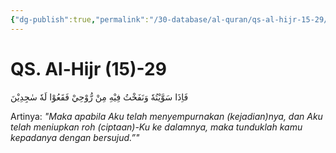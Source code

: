 ```yaml
---
{"dg-publish":true,"permalink":"/30-database/al-quran/qs-al-hijr-15-29/"}
---
```



# QS. Al-Hijr (15)-29
فَاِذَا سَوَّيْتُهٗ وَنَفَخْتُ فِيْهِ مِنْ رُّوْحِيْ فَقَعُوْا لَهٗ سٰجِدِيْنَ 

Artinya: *"Maka apabila Aku telah menyempurnakan (kejadian)nya, dan Aku telah meniupkan roh (ciptaan)-Ku ke dalamnya, maka tunduklah kamu kepadanya dengan bersujud.”"*
